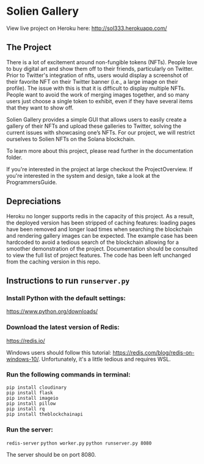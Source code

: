 # Solien Gallery

View live project on Heroku here: http://sol333.herokuapp.com/


## The Project
 
There is a lot of excitement around non-fungible tokens (NFTs). People love to buy digital art and show them off to their friends, particularly on Twitter. Prior to Twitter's integration of nfts, users would display a screenshot of their favorite NFT on their Twitter banner (i.e., a large image on their profile). The issue with this is that it is difficult to display multiple NFTs. People want to avoid the work of merging images together, and so many users just choose a single token to exhibit, even if they have several items that they want to show off.
 
Solien Gallery provides a simple GUI that allows users to easily create a gallery of their NFTs and upload these galleries to Twitter, solving the current issues with showcasing one’s NFTs. For our project, we will restrict ourselves to Solien NFTs on the Solana blockchain.
 
To learn more about this project, please read further in the documentation folder.
 
If you're interested in the project at large checkout the ProjectOverview. If you're interested in the system and design, take a look at the ProgrammersGuide.
 
## Depreciations
 
Heroku no longer supports redis in the capacity of this project. As a result, the deployed version has been stripped of caching features: loading pages have been removed and longer load times when searching the blockchain and rendering gallery images can be expected. The example case has been hardcoded to avoid a tedious search of the blockchain allowing for a smoother demonstration of the project. Documentation should be consulted to view the full list of project features. The code has been left unchanged from the caching version in this repo.


## Instructions to run `runserver.py`

### Install Python with the default settings:
https://www.python.org/downloads/

### Download the latest version of Redis:
https://redis.io/ <br />

Windows users should follow this tutorial: https://redis.com/blog/redis-on-windows-10/. Unfortunately, it's a little tedious and requires WSL. 

### Run the following commands in terminal:
`pip install cloudinary` <br />
`pip install flask` <br />
`pip install imageio` <br />
`pip install pillow` <br />
`pip install rq` <br />
`pip install theblockchainapi`

### Run the server:
`redis-server`
`python worker.py`
`python runserver.py 8080`

The server should be on port 8080.
